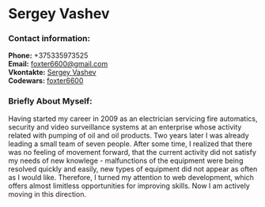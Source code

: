 # Sergey Vashev

### Contact information:

**Phone:** +375335973525 \
**Email:** foxter6600@gmail.com \
**Vkontakte:** [Sergey Vashev](https://vk.com/id2265581) \
**Codewars:** [foxter6600](https://www.codewars.com/users/foxter6600)

### Briefly About Myself:

Having started my career in 2009 as an electrician servicing fire automatics, security and video surveillance systems at an enterprise whose activity related with pumping of oil and oil products. Two years later I was already leading a small team of seven people. After some time, I realized that there was no feeling of movement forward, that the current activity did not satisfy my needs of new knowlege - malfunctions of the equipment were being resolved quickly and easily, new types of equipment did not appear as often as I would like. Therefore, I turned my attention to web development, which offers almost limitless opportunities for improving skills. Now I am actively moving in this direction.
